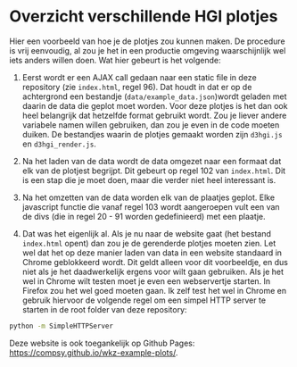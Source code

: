 # Overzicht verschillende HGI plotjes

Hier een voorbeeld van hoe je de plotjes zou kunnen maken. De procedure is vrij eenvoudig, al zou je het in een productie omgeving waarschijnlijk wel iets anders willen doen. Wat hier gebeurt is het volgende: 

1. Eerst wordt er een AJAX call gedaan naar een static file in deze repository (zie `index.html`, regel 96). Dat houdt in dat er op de achtergrond een bestandje (`data/example_data.json`)wordt geladen met daarin de data die geplot moet worden. Voor deze plotjes is het dan ook heel belangrijk dat hetzelfde format gebruikt wordt. Zou je liever andere variabele namen willen gebruiken, dan zou je even in de code moeten duiken. De bestandjes waarin de plotjes gemaakt worden zijn `d3hgi.js` en `d3hgi_render.js`.

2. Na het laden van de data wordt de data omgezet naar een formaat dat elk van de plotjest begrijpt. Dit gebeurt op regel 102 van `index.html`. Dit is een stap die je moet doen, maar die verder niet heel interessant is. 

3. Na het omzetten van de data worden elk van de plaatjes geplot. Elke javascript functie die vanaf regel 103 wordt aangeroepen vult een van de divs (die in regel 20 - 91 worden gedefinieerd) met een plaatje.  

4. Dat was het eigenlijk al. Als je nu naar de website gaat (het bestand `index.html` opent) dan zou je de gerenderde plotjes moeten zien. Let wel dat het op deze manier laden van data in een website standaard in Chrome geblokkeerd wordt. Dit geldt alleen voor dit voorbeeldje, en dus niet als je het daadwerkelijk ergens voor wilt gaan gebruiken.  Als je het wel in Chrome wilt testen moet je even een webservertje starten. In Firefox zou het wel goed moeten gaan. Ik zelf test het wel in Chrome en gebruik hiervoor de volgende regel om een simpel HTTP server te starten in de root folder van deze repository:

``` bash
python -m SimpleHTTPServer
```

Deze website is ook toegankelijk op Github Pages: https://compsy.github.io/wkz-example-plots/.
